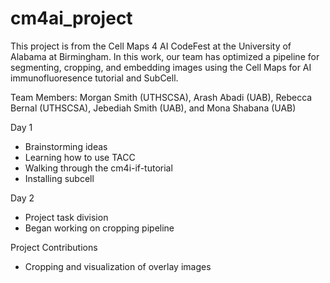 # cm4ai_project
This project is from the Cell Maps 4 AI CodeFest at the University of Alabama at Birmingham. 
In this work, our team has optimized a pipeline for segmenting, cropping, and embedding images using the Cell Maps for AI immunofluoresence tutorial and SubCell.

Team Members: Morgan Smith (UTHSCSA), Arash Abadi (UAB), Rebecca Bernal (UTHSCSA), Jebediah Smith (UAB), and Mona Shabana (UAB)

Day 1
- Brainstorming ideas
- Learning how to use TACC
- Walking through the cm4i-if-tutorial
- Installing subcell 

Day 2
- Project task division
- Began working on cropping pipeline


Project Contributions
- Cropping and visualization of overlay images